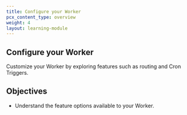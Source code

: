 ```yaml
---
title: Configure your Worker
pcx_content_type: overview
weight: 4
layout: learning-module
---
```


## Configure your Worker

Customize your Worker by exploring features such as routing and Cron Triggers.

## Objectives

- Understand the feature options available to your Worker.